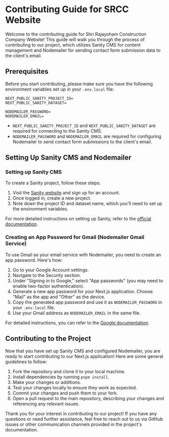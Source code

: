 # Contributing Guide for SRCC Website

Welcome to the contributing guide for Shri Rajayoham Construction Company Website! This guide will walk you through the process of contributing to our project, which utilizes Sanity CMS for content management and Nodemailer for sending contact form submission data to the client's email.

## Prerequisites

Before you start contributing, please make sure you have the following environment variables set up in your `.env.local` file:

```dotenv
NEXT_PUBLIC_SANITY_PROJECT_ID=
NEXT_PUBLIC_SANITY_DATASET=

NODEMAILER_PASSWORD=
NODEMAILER_EMAIL=
```

- `NEXT_PUBLIC_SANITY_PROJECT_ID` and `NEXT_PUBLIC_SANITY_DATASET` are required for connecting to the Sanity CMS.
- `NODEMAILER_PASSWORD` and `NODEMAILER_EMAIL` are required for configuring Nodemailer to send contact form submissions to the client's email.

## Setting Up Sanity CMS and Nodemailer

### Setting up Sanity CMS

To create a Sanity project, follow these steps:

1. Visit the [Sanity website](https://www.sanity.io/) and sign up for an account.
2. Once logged in, create a new project.
3. Note down the project ID and dataset name, which you'll need to set up the environment variables.

For more detailed instructions on setting up Sanity, refer to the [official documentation](https://www.sanity.io/docs).

### Creating an App Password for Gmail (Nodemailer Gmail Service)

To use Gmail as your email service with Nodemailer, you need to create an app password. Here's how:

1. Go to your Google Account settings.
2. Navigate to the Security section.
3. Under "Signing in to Google," select "App passwords" (you may need to enable two-factor authentication).
4. Generate a new app password for your Next.js application. Choose "Mail" as the app and "Other" as the device.
5. Copy the generated app password and use it as `NODEMAILER_PASSWORD` in your `.env.local` file.
6. Use your Gmail address as `NODEMAILER_EMAIL` in the same file.

For detailed instructions, you can refer to the [Google documentation](https://support.google.com/accounts/answer/185833?hl=en).

## Contributing to the Project

Now that you have set up Sanity CMS and configured Nodemailer, you are ready to start contributing to our Next.js application! Here are some general guidelines to follow:

1. Fork the repository and clone it to your local machine.
2. Install dependencies by running `pnpm install`.
3. Make your changes or additions.
4. Test your changes locally to ensure they work as expected.
5. Commit your changes and push them to your fork.
6. Open a pull request to the main repository, describing your changes and referencing any relevant issues.

Thank you for your interest in contributing to our project! If you have any questions or need further assistance, feel free to reach out to us via GitHub issues or other communication channels provided in the project's documentation.
